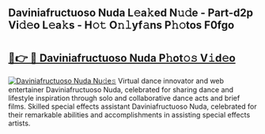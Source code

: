 ## Daviniafructuoso Nuda L𝚎a𝚔ed N𝚞𝚍e - Part-d2p Vi𝚍𝚎o L𝚎a𝚔s - H𝚘𝚝 O𝚗𝚕yf𝚊ns P𝚑𝚘tos F0fgo

# <h2><a href="http://kfcax6.oniu.top/?m=Daviniafructuoso+Nuda">🔗👉 🔴 Daviniafructuoso Nuda P𝚑ot𝚘𝚜 V𝚒d𝚎o</a></h2>

[![Daviniafructuoso Nuda Nu𝚍e𝚜](https://i.imgur.com/0qMVB7G.gif)](http://kfcax6.oniu.top/?m=Daviniafructuoso+Nuda)
Virtual dance innovator and web entertainer Daviniafructuoso Nuda, celebrated for sharing dance and lifestyle inspiration through solo and collaborative dance acts and brief films. Skilled special effects assistant Daviniafructuoso Nuda, celebrated for their remarkable abilities and accomplishments in assisting special effects artists.  
